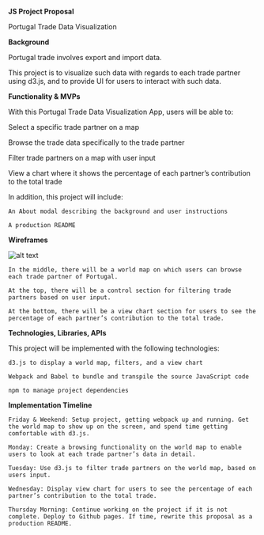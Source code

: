 **JS Project Proposal**

Portugal Trade Data Visualization


**Background**

Portugal trade involves export and import data.

This project is to visualize such data with regards to each trade partner using d3.js, and to provide UI for users to interact with such data.


**Functionality & MVPs**

With this Portugal Trade Data Visualization App, users will be able to:

Select a specific trade partner on a map

Browse the trade data specifically to the trade partner

Filter trade partners on a map with user input

View a chart where it shows the percentage of each partner’s contribution to the total trade


In addition, this project will include:

    An About modal describing the background and user instructions
    
    A production README


**Wireframes**

![alt text](https://github.com/qyhAppAcademy/portuguese_oceanic_trade_routes_data_visualization/blob/main/wireframe.png)

    In the middle, there will be a world map on which users can browse each trade partner of Portugal.

    At the top, there will be a control section for filtering trade partners based on user input.

    At the bottom, there will be a view chart section for users to see the percentage of each partner’s contribution to the total trade.


**Technologies, Libraries, APIs**

This project will be implemented with the following technologies:

    d3.js to display a world map, filters, and a view chart

    Webpack and Babel to bundle and transpile the source JavaScript code
    
    npm to manage project dependencies


**Implementation Timeline**

    Friday & Weekend: Setup project, getting webpack up and running. Get the world map to show up on the screen, and spend time getting comfortable with d3.js.

    Monday: Create a browsing functionality on the world map to enable users to look at each trade partner’s data in detail.

    Tuesday: Use d3.js to filter trade partners on the world map, based on users input.

    Wednesday: Display view chart for users to see the percentage of each partner’s contribution to the total trade.

    Thursday Morning: Continue working on the project if it is not complete. Deploy to Github pages. If time, rewrite this proposal as a production README.
